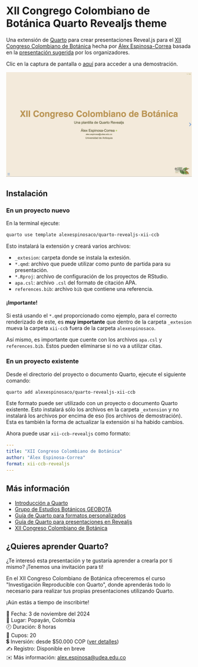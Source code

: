 # XII Congrego Colombiano de Botánica Quarto Revealjs theme

Una extensión de [Quarto](https://quarto.org) para crear presentaciones Reveal.js para el [XII Congreso Colombiano de Botánica](http://congresobotanica.org) hecha por [Álex Espinosa-Correa](https://alexespinosaco.github.io) basada en la [presentación sugerida](https://congresobotanica.org/wp-content/uploads/2024/10/5.-QUINTA-Circular-XII-CCB-UNICAUCA-1.pdf) por los organizadores.

Clic en la captura de pantalla o [aquí](https://alexespinosaco.github.io/quarto-revealjs-xii-ccb/) para acceder a una demostración.

[![](slide.png)](https://alexespinosaco.github.io/quarto-revealjs-xii-ccb/)

## Instalación

### En un proyecto nuevo

En la terminal ejecute:

```bash
quarto use template alexespinosaco/quarto-revealjs-xii-ccb
```

Esto instalará la extensión y creará varios archivos: 
-  `_extesion`: carpeta donde se instala la extesión.
-  `*.qmd`: archivo que puede utilizar como punto de partida para su presentación.
-  `*.Rproj`: archivo de configuración de los proyectos de RStudio. 
-  `apa.csl`: archivo `.csl` del formato de citación APA.
-  `references.bib`: archivo `bib` que contiene una referencia.


#### ¡Importante!

Si está usando el `*.qmd` proporcionado como ejemplo, para el correcto renderizado de este, es **muy importante** que dentro de la carpeta `_extesion` mueva la carpeta `xii-ccb` fuera de la carpeta `alexespinosaco`.

Así mismo, es importante que cuente con los archivos `apa.csl` y `references.bib`. Estos pueden eliminarse si no va a utilizar citas.

### En un proyecto existente

Desde el directorio del proyecto o documento Quarto, ejecute el siguiente comando:

```bash
quarto add alexespinosaco/quarto-revealjs-xii-ccb
```

Este formato puede ser utilizado con un proyecto o documento Quarto existente. Esto instalará sólo los archivos en la carpeta `_extension` y no instalará los archivos por encima de eso (los archivos de demostración). Esta es también la forma de actualizar la extensión si ha habido cambios.

Ahora puede usar `xii-ccb-revealjs` como formato:

```yml
---
title: "XII Congreso Colombiano de Botánica"
author: "Álex Espinosa-Correa"
format: xii-ccb-revealjs
---
````

## Más información

-  [Introducción a Quarto](https://quarto.org/)
-  [Grupo de Estudios Botánicos GEOBOTA](http://geobota.github.io/)
-  [Guía de Quarto para formatos personalizados](https://quarto.org/docs/extensions/formats.html)
-  [Guía de Quarto para presentaciones en Revealjs](https://quarto.org/docs/presentations/revealjs/)
-  [XII Congreso Colombiano de Botánica](http://congresobotanica.org)

## ¿Quieres aprender Quarto?

¿Te interesó esta presentación y te gustaría aprender a crearla por ti mismo? ¡Tenemos una invitación para ti!

En el XII Congreso Colombiano de Botánica ofreceremos el curso "Investigación Reproducible con Quarto", donde aprenderás todo lo necesario para realizar tus propias presentaciones utilizando Quarto.

¡Aún estás a tiempo de inscribirte!

📅 Fecha: 3 de noviembre del 2024\
📍 Lugar: Popayán, Colombia\
🕗 Duración: 8 horas\
👥 Cupos: 20\
💲 Inversión: desde $50.000 COP ([ver detalles](https://geobota.github.io/xii-ccb-quarto/#sec-inversion))\
✍️ Registro: Disponible en breve\
✉️ Más información: [alex.espinosa\@udea.edu.co](mailto:alex.espinosa@udea.edu.co)
